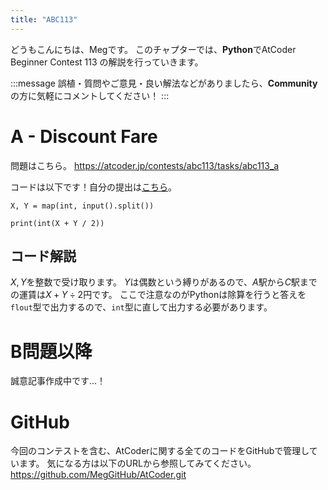 ```yaml
---
title: "ABC113"
---
```


どうもこんにちは、Megです。
このチャプターでは、**Python**でAtCoder Beginner Contest 113 の解説を行っていきます。

:::message
誤植・質問やご意見・良い解法などがありましたら、**Community**の方に気軽にコメントしてください！
:::

# A - Discount Fare
問題はこちら。
https://atcoder.jp/contests/abc113/tasks/abc113_a

コードは以下です！自分の提出は[こちら](https://atcoder.jp/contests/abc113/submissions/26983399)。

```python: A.py
X, Y = map(int, input().split())

print(int(X + Y / 2))
```


## コード解説
$X, Y$を整数で受け取ります。
$Y$は偶数という縛りがあるので、$A$駅から$C$駅までの運賃は$X + Y \div 2$円です。
ここで注意なのがPythonは除算を行うと答えを`flout`型で出力するので、`int`型に直して出力する必要があります。



# B問題以降
誠意記事作成中です…！



# GitHub
今回のコンテストを含む、AtCoderに関する全てのコードをGitHubで管理しています。
気になる方は以下のURLから参照してみてください。
https://github.com/MegGitHub/AtCoder.git